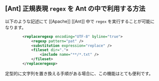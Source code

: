 ## [Ant] 正規表現 `regex` を Ant の中で利用する方法

以下のような記述にて [[Apache]] [[Ant]] 中で `regex` を実行することが可能になります。

```xml
		<replaceregexp encoding="UTF-8" byline="true">
			<regexp pattern="pat" />
			<substitution expression="replace" />
			<fileset dir=".">
				<include name="**/*.txt" />
			</fileset>
		</replaceregexp>
```

定型的に文字列を置き換える手順がある場合に、この機能はとても便利です。
